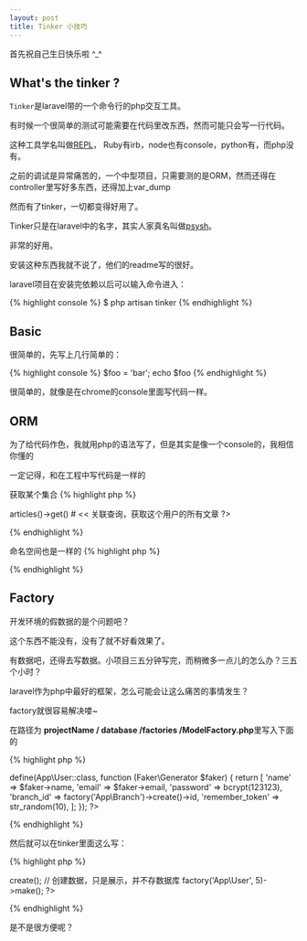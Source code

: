 ```yaml
---
layout: post
title: Tinker 小技巧
---
```


首先祝自己生日快乐啦 ^_^

## What's the tinker ?

`Tinker`是laravel带的一个命令行的php交互工具。

有时候一个很简单的测试可能需要在代码里改东西，然而可能只会写一行代码。

这种工具学名叫做[REPL](https://en.wikipedia.org/wiki/Read%E2%80%93eval%E2%80%93print_loop)，
Ruby有irb，node也有console，python有，而php没有。

之前的调试是异常痛苦的，一个中型项目，只需要测的是ORM，然而还得在controller里写好多东西，还得加上var_dump

然而有了tinker，一切都变得好用了。

Tinker只是在laravel中的名字，其实人家真名叫做[psysh](https://github.com/bobthecow/psysh/)。

非常的好用。

安装这种东西我就不说了，他们的readme写的很好。

laravel项目在安装完依赖以后可以输入命令进入：

{% highlight console %}
$ php artisan tinker
{% endhighlight %}

## Basic

很简单的，先写上几行简单的：

{% highlight console %}
$foo = 'bar';
echo $foo
{% endhighlight %}

很简单的，就像是在chrome的console里面写代码一样。

## ORM

为了给代码作色，我就用php的语法写了，但是其实是像一个console的，我相信你懂的

一定记得，和在工程中写代码是一样的

获取某个集合
{% highlight php %}
<?php 
App\User::all()
# << 会返回所有users的collections，可以清楚的看到
App\User::find(1)
# << 会返回id为1的用户数据
App\User::find(1)->articles()->get()
# << 关联查询，获取这个用户的所有文章
 ?>
{% endhighlight %}

命名空间也是一样的
{% highlight php %}
<?php 
use App\User;
# << 会返回false，别担心，已经成功了
User::all();
# << 好了，成功了
 ?>
{% endhighlight %}

## Factory

开发环境的假数据的是个问题吧？

这个东西不能没有，没有了就不好看效果了。

有数据吧，还得去写数据。小项目三五分钟写完，而稍微多一点儿的怎么办？三五个小时？

laravel作为php中最好的框架，怎么可能会让这么痛苦的事情发生？

factory就很容易解决喽~

在路径为 **projectName / database /factories /ModelFactory.php**里写入下面的

{% highlight php %}
<?php 
$factory->define(App\User::class, function (Faker\Generator $faker) {
  return [
    'name' => $faker->name,
    'email' => $faker->email,
    'password' => bcrypt(123123),
    'branch_id' => factory('App\Branch')->create()->id,
    'remember_token' => str_random(10),
  ];
});
 ?>
{% endhighlight %}

然后就可以在tinker里面这么写：

{% highlight php %}
<?php 
// 创建5个用户放到数据库里
factory('App\User', 5)->create();

// 创建数据，只是展示，并不存数据库
factory('App\User', 5)->make();
 ?>
{% endhighlight %}

是不是很方便呢？
